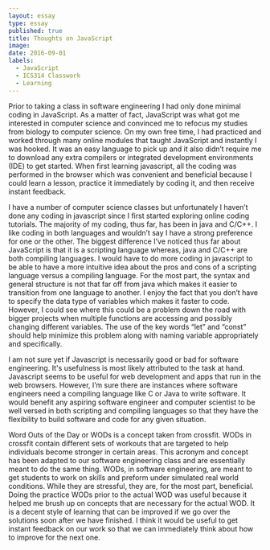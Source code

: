 ```yaml
---
layout: essay
type: essay
published: true
title: Thoughts on JavaScript
image: 
date: 2016-09-01
labels:
  - JavaScript
  - ICS314 Classwork
  - Learning
---
```


Prior to taking a class in software engineering I had only done minimal coding in JavaScript.  As a matter of fact, JavaScript was what got me interested in computer science and convinced me to refocus my studies from biology to computer science.  On my own free time, I had practiced and worked through many online modules that taught JavaScript and instantly I was hooked.  It was an easy language to pick up and it also didn’t require me to download any extra compilers or integrated development environments (IDE) to get started.  When first learning javascript, all the coding was performed in the browser which was convenient and beneficial because I could learn a lesson, practice it immediately by coding it, and then receive instant feedback.

I have a number of computer science classes but unfortunately I haven’t done any coding in javascript since I first started exploring online coding tutorials.  The majority of my coding, thus far, has been in java and C/C++.  I like coding in both languages and wouldn’t say I have a strong preference for one or the other. The biggest difference I’ve noticed thus far about JavaScript is that it is a scripting language whereas, java and C/C++ are both compiling languages.  I would have to do more coding in javascript to be able to have a more intuitive idea about the pros and cons of a scripting language versus a compiling language.   For the most part, the syntax and general structure is not that far off from java which makes it easier to transition from one language to another.  I enjoy the fact that you don’t have to specify the data type of variables which makes it faster to code.  However, I could see where this could be a problem down the road with bigger projects when multiple functions are accessing and possibly changing different variables.  The use of the key words “let” and “const” should help minimize this problem along with naming variable appropriately and specifically.  

I am not sure yet if Javascript is necessarily good or bad for software engineering. It's usefulness is most likely attributed to the task at hand.  Javascript seems to be useful for web development and apps that run in the web browsers.  However, I’m sure there are instances where software engineers need a compiling language like C or Java to write software.  It would benefit any aspiring software engineer and computer scientist to be well versed in both scripting and compiling languages so that they have the flexibility to build software and code for any given situation.  

Word Outs of the Day or WODs is a concept taken from crossfit.  WODs in crossfit contain different sets of workouts that are targeted to help individuals become stronger in certain areas.  This acronym and concept has been adapted to our software engineering class and are essentially meant to do the same thing.  WODs, in software engineering, are meant to get students to work on skills and preform under simulated real world conditions.  While they are stressful, they are, for the most part, beneficial.  Doing the practice WODs prior to the actual WOD was useful because it helped me brush up on concepts that are necessary for the actual WOD.  It is a decent style of learning that can be improved if we go over the solutions soon after we have finished.  I think it would be useful to get instant feedback on our work so that we can immediately think about how to improve for the next one.                    

